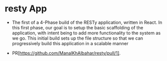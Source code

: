 # resty App

- The first of a 4-Phase build of the RESTy application, written in React. In this first phase, our goal is to setup the basic scaffolding of the application, with intent 
being to add more functionality to the system as we go. This initial build sets up the file structure so that we can progressively build this application in a scalable 
manner

- PR[https://github.com/ManalKhAlbahar/resty/pull/1].
